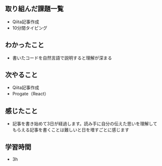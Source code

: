 ## 取り組んだ課題一覧
- Qiita記事作成
- 10分間タイピング
## わかったこと
- 書いたコードを自然言語で説明すると理解が深まる
## 次やること
- Qiita記事作成
- Progate（React）
## 感じたこと
- 記事を書き始めて3日が経過します。読み手に自分の伝えた思いを理解してもらえる記事を書くことは難しいと日を増すごとに感じます
## 学習時間
- 3h